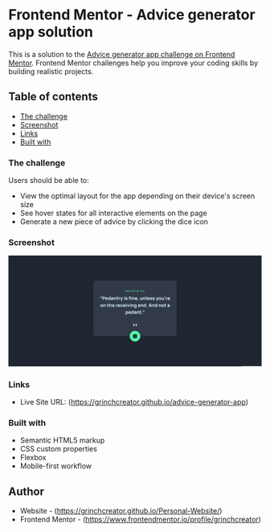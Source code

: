 # Frontend Mentor - Advice generator app solution

This is a solution to the [Advice generator app challenge on Frontend Mentor](https://www.frontendmentor.io/challenges/advice-generator-app-QdUG-13db). Frontend Mentor challenges help you improve your coding skills by building realistic projects.

## Table of contents

  - [The challenge](#the-challenge)
  - [Screenshot](#screenshot)
  - [Links](#links)
  - [Built with](#built-with)


### The challenge

Users should be able to:

- View the optimal layout for the app depending on their device's screen size
- See hover states for all interactive elements on the page
- Generate a new piece of advice by clicking the dice icon

### Screenshot

![](./screenshot.jpg)


### Links

- Live Site URL: (https://grinchcreator.github.io/advice-generator-app)


### Built with

- Semantic HTML5 markup
- CSS custom properties
- Flexbox
- Mobile-first workflow

## Author

- Website - (https://grinchcreator.github.io/Personal-Website/)
- Frontend Mentor - (https://www.frontendmentor.io/profile/grinchcreator)


